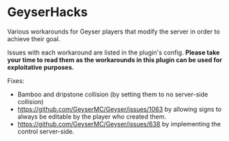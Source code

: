 # GeyserHacks
Various workarounds for Geyser players that modify the server in order to achieve their goal.

Issues with each workaround are listed in the plugin's config. **Please take your time to read them as the workarounds in this plugin can be used for exploitative purposes.**

Fixes:
- Bamboo and dripstone collision (by setting them to no server-side collision)
- https://github.com/GeyserMC/Geyser/issues/1063 by allowing signs to always be editable by the player who created them.
- https://github.com/GeyserMC/Geyser/issues/638 by implementing the control server-side.
